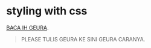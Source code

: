 # styling with css

[BACA IH GEURA](https://myst-parser.readthedocs.io/en/latest/syntax/typography.html).

> PLEASE TULIS GEURA KE SINI GEURA CARANYA.
